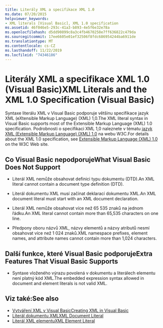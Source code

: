 ```yaml
---
title: Literály XML a specifikace XML 1.0
ms.date: 07/20/2015
helpviewer_keywords:
- XML literals [Visual Basic], XML 1.0 specification
ms.assetid: 46f046e5-293c-41a3-b893-4e5f6e32e78a
ms.openlocfilehash: d5dd90899c8a3c4fb4670258e7ff636822c479da
ms.sourcegitcommit: 17ee6605e01ef32506f8fdc686954244ba6911de
ms.translationtype: MT
ms.contentlocale: cs-CZ
ms.lasthandoff: 11/22/2019
ms.locfileid: "74346186"
---
```

# <a name="xml-literals-and-the-xml-10-specification-visual-basic"></a><span data-ttu-id="ad618-102">Literály XML a specifikace XML 1.0 (Visual Basic)</span><span class="sxs-lookup"><span data-stu-id="ad618-102">XML Literals and the XML 1.0 Specification (Visual Basic)</span></span>
<span data-ttu-id="ad618-103">Syntaxe literálu XML v Visual Basic podporuje většinu specifikace jazyk XML (eXtensible Markup Language) (XML) 1,0.</span><span class="sxs-lookup"><span data-stu-id="ad618-103">The XML literal syntax in Visual Basic supports most of the Extensible Markup Language (XML) 1.0 specification.</span></span> <span data-ttu-id="ad618-104">Podrobnosti o specifikaci XML 1,0 naleznete v tématu [jazyk XML (Extensible Markup Language) (XML) 1,0](https://www.w3.org/TR/xml) na webu W3C.</span><span class="sxs-lookup"><span data-stu-id="ad618-104">For details about the XML 1.0 specification, see [Extensible Markup Language (XML) 1.0](https://www.w3.org/TR/xml) on the W3C Web site.</span></span>  
  
## <a name="what-visual-basic-does-not-support"></a><span data-ttu-id="ad618-105">Co Visual Basic nepodporuje</span><span class="sxs-lookup"><span data-stu-id="ad618-105">What Visual Basic Does Not Support</span></span>  
  
- <span data-ttu-id="ad618-106">Literál XML nemůže obsahovat definici typu dokumentu (DTD).</span><span class="sxs-lookup"><span data-stu-id="ad618-106">An XML literal cannot contain a document type definition (DTD).</span></span>  
  
- <span data-ttu-id="ad618-107">Literál dokumentu XML musí začínat deklarací dokumentu XML.</span><span class="sxs-lookup"><span data-stu-id="ad618-107">An XML document literal must start with an XML document declaration.</span></span>  
  
- <span data-ttu-id="ad618-108">Literál XML nemůže obsahovat více než 65 535 znaků na jednom řádku.</span><span class="sxs-lookup"><span data-stu-id="ad618-108">An XML literal cannot contain more than 65,535 characters on one line.</span></span>  
  
- <span data-ttu-id="ad618-109">Předpony oboru názvů XML, názvy elementů a názvy atributů nesmí obsahovat více než 1 024 znaků.</span><span class="sxs-lookup"><span data-stu-id="ad618-109">XML namespace prefixes, element names, and attribute names cannot contain more than 1,024 characters.</span></span>  
  
## <a name="extra-features-that-visual-basic-supports"></a><span data-ttu-id="ad618-110">Další funkce, které Visual Basic podporuje</span><span class="sxs-lookup"><span data-stu-id="ad618-110">Extra Features That Visual Basic Supports</span></span>  
  
- <span data-ttu-id="ad618-111">Syntaxe vloženého výrazu povolená v dokumentu a literálech elementu není platný kód XML.</span><span class="sxs-lookup"><span data-stu-id="ad618-111">The embedded expression syntax allowed in document and element literals is not valid XML.</span></span>  
  
## <a name="see-also"></a><span data-ttu-id="ad618-112">Viz také:</span><span class="sxs-lookup"><span data-stu-id="ad618-112">See also</span></span>

- [<span data-ttu-id="ad618-113">Vytváření XML v Visual Basic</span><span class="sxs-lookup"><span data-stu-id="ad618-113">Creating XML in Visual Basic</span></span>](../../../../visual-basic/programming-guide/language-features/xml/creating-xml.md)
- [<span data-ttu-id="ad618-114">Literál dokumentu XML</span><span class="sxs-lookup"><span data-stu-id="ad618-114">XML Document Literal</span></span>](../../../../visual-basic/language-reference/xml-literals/xml-document-literal.md)
- [<span data-ttu-id="ad618-115">Literál XML elementu</span><span class="sxs-lookup"><span data-stu-id="ad618-115">XML Element Literal</span></span>](../../../../visual-basic/language-reference/xml-literals/xml-element-literal.md)
